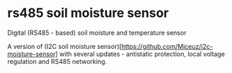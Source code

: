 # rs485 soil moisture sensor
Digital (RS485 - based) soil moisture and temperature sensor 

A version of (I2C soil moisture sensor)[https://github.com/Miceuz/i2c-moisture-sensor] with several updates - antistatic protection, local voltage regulation and RS485 networking.